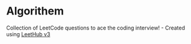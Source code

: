 # Algorithem
Collection of LeetCode questions to ace the coding interview! - Created using [LeetHub v3](https://github.com/raphaelheinz/LeetHub-3.0)
